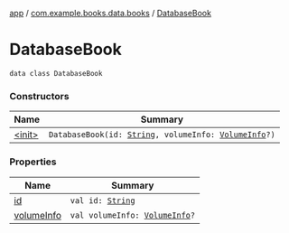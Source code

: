 [app](../../index.md) / [com.example.books.data.books](../index.md) / [DatabaseBook](./index.md)

# DatabaseBook

`data class DatabaseBook`

### Constructors

| Name | Summary |
|---|---|
| [&lt;init&gt;](-init-.md) | `DatabaseBook(id: `[`String`](https://kotlinlang.org/api/latest/jvm/stdlib/kotlin/-string/index.html)`, volumeInfo: `[`VolumeInfo`](../../com.example.books.domain.models/-volume-info/index.md)`?)` |

### Properties

| Name | Summary |
|---|---|
| [id](id.md) | `val id: `[`String`](https://kotlinlang.org/api/latest/jvm/stdlib/kotlin/-string/index.html) |
| [volumeInfo](volume-info.md) | `val volumeInfo: `[`VolumeInfo`](../../com.example.books.domain.models/-volume-info/index.md)`?` |
